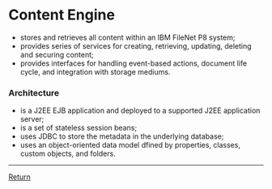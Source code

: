 # Content Engine
- stores and retrieves all content within an IBM FileNet P8 system;
- provides series of services for creating, retrieving, updating, deleting and securing content;
- provides interfaces for handling event-based actions, document life cycle, and integration with storage mediums.

### Architecture
- is a J2EE EJB application and deployed to a supported J2EE application server;
- is a set of stateless session beans;
- uses JDBC to store the metadata in the underlying database;
- uses an object-oriented data model dfined by properties, classes, custom objects, and folders.

<hr>

[Return](../../../)